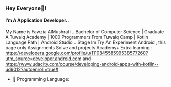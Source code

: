 ###  Hey Everyone👋! 
#### I’m A Application Developer.. 
My Name is Fawzia AlMushrafi ..
Bachelor of Computer Science | Graduate A Tuwaiq Academy | 1000 Programmers  From Tuwaiq Camp    | Kotlin Language Path  | Android Studio .. Stage Im Try An Experiment Android , this page only Assignments Solve and projects Academy+ 
 Extra learning  : 
https://developers.google.com/profile/u/111084558599538577260?utm_source=developer.android.com
and
https://www.udacity.com/course/developing-android-apps-with-kotlin--ud9012?autoenroll=true#

- 🔭 Programming Language: 

